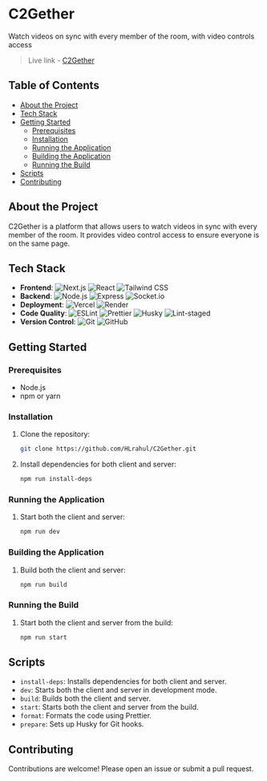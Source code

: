 # C2Gether

Watch videos on sync with every member of the room, with video controls access

> Live link - [C2Gether](https://collab-study-client.vercel.app/)

## Table of Contents

- [About the Project](#about-the-project)
- [Tech Stack](#tech-stack)
- [Getting Started](#getting-started)
  - [Prerequisites](#prerequisites)
  - [Installation](#installation)
  - [Running the Application](#running-the-application)
  - [Building the Application](#building-the-application)
  - [Running the Build](#running-the-build)
- [Scripts](#scripts)
- [Contributing](#contributing)

## About the Project

C2Gether is a platform that allows users to watch videos in sync with every member of the room. It provides video control access to ensure everyone is on the same page.

## Tech Stack

- **Frontend**: 
  ![Next.js](https://img.shields.io/badge/Next.js-000000?style=for-the-badge&logo=nextdotjs&logoColor=white)
  ![React](https://img.shields.io/badge/React-20232A?style=for-the-badge&logo=react&logoColor=61DAFB)
  ![Tailwind CSS](https://img.shields.io/badge/Tailwind_CSS-38B2AC?style=for-the-badge&logo=tailwind-css&logoColor=white)
- **Backend**: 
  ![Node.js](https://img.shields.io/badge/Node.js-43853D?style=for-the-badge&logo=node-dot-js&logoColor=white)
  ![Express](https://img.shields.io/badge/Express.js-404D59?style=for-the-badge)
  ![Socket.io](https://img.shields.io/badge/Socket.io-010101?style=for-the-badge&logo=socket.io&logoColor=white)
- **Deployment**: 
  ![Vercel](https://img.shields.io/badge/Vercel-000000?style=for-the-badge&logo=vercel&logoColor=white)
  ![Render](https://img.shields.io/badge/Render-46E3B7?style=for-the-badge&logo=render&logoColor=white)
- **Code Quality**: 
  ![ESLint](https://img.shields.io/badge/ESLint-4B32C3?style=for-the-badge&logo=eslint&logoColor=white)
  ![Prettier](https://img.shields.io/badge/Prettier-1A2C34?style=for-the-badge&logo=prettier&logoColor=F7BA3E)
  ![Husky](https://img.shields.io/badge/Husky-000000?style=for-the-badge&logo=husky&logoColor=white)
  ![Lint-staged](https://img.shields.io/badge/Lint--staged-4B32C3?style=for-the-badge&logo=lint-staged&logoColor=white)
- **Version Control**: 
  ![Git](https://img.shields.io/badge/Git-F05032?style=for-the-badge&logo=git&logoColor=white)
  ![GitHub](https://img.shields.io/badge/GitHub-181717?style=for-the-badge&logo=github&logoColor=white)

## Getting Started

### Prerequisites

- Node.js
- npm or yarn

### Installation

1. Clone the repository:

    ```sh
    git clone https://github.com/HLrahul/C2Gether.git
    ```

2. Install dependencies for both client and server:

    ```sh
    npm run install-deps
    ```

### Running the Application

1. Start both the client and server:

    ```sh
    npm run dev
    ```

### Building the Application

1. Build both the client and server:

    ```sh
    npm run build
    ```

### Running the Build

1. Start both the client and server from the build:

    ```sh
    npm run start
    ```

## Scripts

- `install-deps`: Installs dependencies for both client and server.
- `dev`: Starts both the client and server in development mode.
- `build`: Builds both the client and server.
- `start`: Starts both the client and server from the build.
- `format`: Formats the code using Prettier.
- `prepare`: Sets up Husky for Git hooks.

## Contributing

Contributions are welcome! Please open an issue or submit a pull request.
